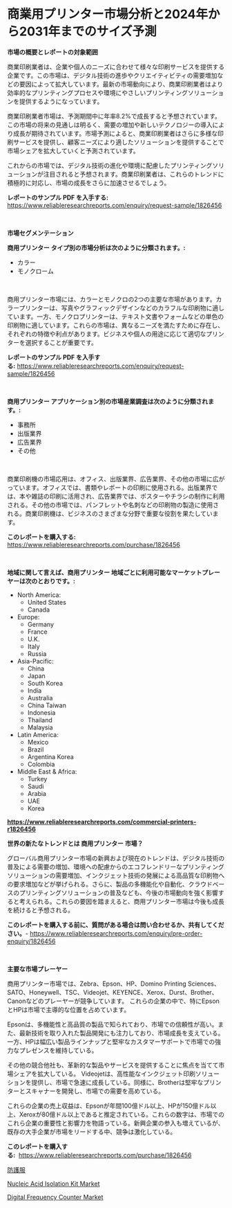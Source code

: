 <p><h1>商業用プリンター市場分析と2024年から2031年までのサイズ予測</h1></p><p><strong>市場の概要とレポートの対象範囲</strong></p>
<p><p>商業印刷業者は、企業や個人のニーズに合わせて様々な印刷サービスを提供する企業です。この市場は、デジタル技術の進歩やクリエイティビティの需要増加などの要因によって拡大しています。最新の市場動向により、商業印刷業者はより効率的なプリンティングプロセスや環境にやさしいプリンティングソリューションを提供するようになっています。</p><p>商業印刷業者市場は、予測期間中に年率8.2%で成長すると予想されています。この市場の将来の見通しは明るく、需要の増加や新しいテクノロジーの導入により成長が期待されています。市場予測によると、商業印刷業者はさらに多様な印刷サービスを提供し、顧客ニーズにより適したソリューションを提供することで市場シェアを拡大していくと予測されています。</p><p>これからの市場では、デジタル技術の進化や環境に配慮したプリンティングソリューションが注目されると予想されます。商業印刷業者は、これらのトレンドに積極的に対応し、市場の成長をさらに加速させるでしょう。</p></p>
<p><strong>レポートのサンプル PDF を入手する:</strong> <a href="https://www.reliableresearchreports.com/enquiry/request-sample/1826456">https://www.reliableresearchreports.com/enquiry/request-sample/1826456</a></p>
<p>&nbsp;</p>
<p><strong>市場セグメンテーション</strong></p>
<p><strong>商用プリンター タイプ別の市場分析は次のように分類されます。:</strong></p>
<p><ul><li>カラー</li><li>モノクローム</li></ul></p>
<p>&nbsp;</p>
<p><p>商用プリンター市場には、カラーとモノクロの2つの主要な市場があります。カラープリンターは、写真やグラフィックデザインなどのカラフルな印刷物に適しています。一方、モノクロプリンターは、テキスト文書やフォームなどの単色の印刷物に適しています。これらの市場は、異なるニーズを満たすために存在し、それぞれの特徴や利点があります。ビジネスや個人の用途に応じて適切なプリンターを選択することが重要です。</p></p>
<p><strong>レポートのサンプル PDF を入手する:</strong>&nbsp;<a href="https://www.reliableresearchreports.com/enquiry/request-sample/1826456">https://www.reliableresearchreports.com/enquiry/request-sample/1826456</a></p>
<p>&nbsp;</p>
<p><strong> 商用プリンター アプリケーション別の市場産業調査は次のように分類されます。:</strong></p>
<p><ul><li>事務所</li><li>出版業界</li><li>広告業界</li><li>その他</li></ul></p>
<p>&nbsp;</p>
<p><p>商業印刷機の市場応用は、オフィス、出版業界、広告業界、その他の市場に広がっています。オフィスでは、書類やレポートの印刷に使用される。出版業界では、本や雑誌の印刷に活用され、広告業界では、ポスターやチラシの制作に利用される。その他の市場では、パンフレットや名刺などの印刷物の製造に使用される。商業印刷機は、ビジネスのさまざまな分野で重要な役割を果たしています。</p></p>
<p><strong>このレポートを購入する:</strong>&nbsp; <a href="https://www.reliableresearchreports.com/purchase/1826456">https://www.reliableresearchreports.com/purchase/1826456</a></p>
<p>&nbsp;</p>
<p><strong>地域に関して言えば、商用プリンター 地域ごとに利用可能なマーケットプレーヤーは次のとおりです。:</strong></p>
<p><ul>
    <li>
        North America:
        <ul>
            <li>United States</li>
            <li>Canada</li>
        </ul>
    </li>
    <li>
        Europe:
        <ul>
            <li>Germany</li>
            <li>France</li>
            <li>U.K.</li>
            <li>Italy</li>
            <li>Russia</li>
        </ul>
    </li>
    <li>
        Asia-Pacific:
        <ul>
            <li>China</li>
            <li>Japan</li>
            <li>South Korea</li>
            <li>India</li>
            <li>Australia</li>
            <li>China Taiwan</li>
            <li>Indonesia</li>
            <li>Thailand</li>
            <li>Malaysia</li>
        </ul>
    </li>
    <li>
        Latin America:
        <ul>
            <li>Mexico</li>
            <li>Brazil</li>
            <li>Argentina Korea</li>
            <li>Colombia</li>
        </ul>
    </li>
    <li>
        Middle East & Africa:
        <ul>
            <li>Turkey</li>
            <li>Saudi</li>
            <li>Arabia</li>
            <li>UAE</li>
            <li>Korea</li>
        </ul>
    </li>
    </ul></p>
<p><strong><a href="https://www.reliableresearchreports.com/commercial-printers-r1826456">https://www.reliableresearchreports.com/commercial-printers-r1826456</a></strong>&nbsp;</p>
<p><strong>世界の新たなトレンドとは 商用プリンター 市場？</strong></p>
<p><p>グローバル商用プリンター市場の新興および現在のトレンドは、デジタル技術の普及による需要の増加、環境への配慮からのエコフレンドリーなプリンティングソリューションの需要増加、インクジェット技術の発展による高品質な印刷物への要求増加などが挙げられる。さらに、製品の多機能化や自動化、クラウドベースのプリンティングソリューションの普及なども、今後の市場動向を強く影響すると考えられる。これらの要因を踏まえると、商用プリンター市場は今後も成長を続けると予想される。</p></p>
<p><strong>このレポートを購入する前に、質問がある場合は問い合わせるか、共有してください。</strong>- <a href="https://www.reliableresearchreports.com/enquiry/pre-order-enquiry/1826456">https://www.reliableresearchreports.com/enquiry/pre-order-enquiry/1826456</a></p>
<p>&nbsp;</p>
<p><strong>主要な市場プレーヤー</strong></p>
<p><p>商用プリンター市場では、Zebra、Epson、HP、Domino Printing Sciences、SATO、Honeywell、TSC、Videojet、KEYENCE、Xerox、Durst、Brother、Canonなどのプレーヤーが競争しています。 これらの企業の中で、特にEpsonとHPは市場で主導的な位置を占めています。 </p><p>Epsonは、多機能性と高品質の製品で知られており、市場での信頼性が高い。また、最新技術を取り入れた製品開発にも注力しており、市場成長を支えている。一方、HPは幅広い製品ラインナップと堅牢なカスタマーサポートで市場での強力なプレゼンスを維持している。 </p><p>その他の競合他社も、革新的な製品やサービスを提供することに焦点を当てて市場シェアを拡大している。 Videojetは、高性能なインクジェット印刷ソリューションを提供し、市場で急速に成長している。同様に、Brotherは堅牢なプリンターとスキャナーを開発し、市場での需要を高めている。</p><p>これらの企業の売上収益は、Epsonが年間100億ドル以上、HPが150億ドル以上、Xeroxが80億ドル以上であると推定されている。これらの数字は、市場でのこれら企業の重要性と影響力を物語っている。新興企業の参入も増えているが、既存の大手企業が市場をリードする中、競争は激化している。</p></p>
<p><strong>このレポートを購入する:</strong>&nbsp;&nbsp;<a href="https://www.reliableresearchreports.com/purchase/1826456">https://www.reliableresearchreports.com/purchase/1826456</a></p>
<p><p><a href="https://github.com/SarahFahey88/Market-Research-Report-List-1/blob/main/352104932048.md">防護服</a></p><p><a href="https://full-wildebeest-80b.notion.site/Nucleic-Acid-Isolation-Kit-Market-Analysis-and-Sze-Forecasted-for-period-from-2024-to-2031-a3626120ab264ac08dc828d9aaa727d6">Nucleic Acid Isolation Kit Market</a></p><p><a href="https://github.com/okotobwrhuteie/Market-Research-Report-List-2/blob/main/digital-frequency-counter-market.md">Digital Frequency Counter Market</a></p></p>